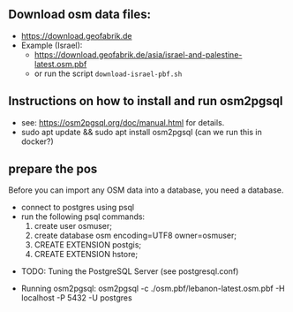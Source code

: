 ## Download osm data files:
  - https://download.geofabrik.de
  - Example (Israel): 
    - https://download.geofabrik.de/asia/israel-and-palestine-latest.osm.pbf
    - or run the script ```download-israel-pbf.sh```

## Instructions on how to install and run osm2pgsql
- see: https://osm2pgsql.org/doc/manual.html for details.
- sudo apt update && sudo apt install osm2pgsql (can we run this in docker?)


## prepare the pos
Before you can import any OSM data into a database, you need a database.
+ connect to postgres using psql
+ run the following psql commands:
	1. create user osmuser;
	2. create database osm encoding=UTF8 owner=osmuser;
	3. CREATE EXTENSION postgis;
	4. CREATE EXTENSION hstore;

- TODO: Tuning the PostgreSQL Server (see postgresql.conf)


- Running osm2pgsql:
	osm2pgsql -c ./osm.pbf/lebanon-latest.osm.pbf -H localhost -P 5432 -U postgres

